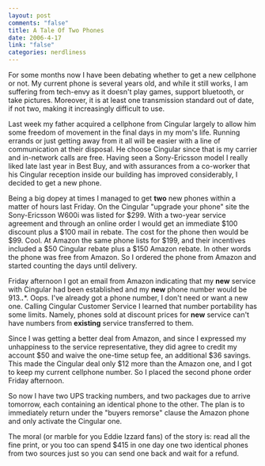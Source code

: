 ```yaml
--- 
layout: post
comments: "false"
title: A Tale Of Two Phones
date: 2006-4-17
link: "false"
categories: nerdliness
---
```

For some months now I have been debating whether to get a new cellphone or not. My current phone is several years old, and while it still works, I am suffering from tech-envy as it doesn't play games, support bluetooth, or take pictures. Moreover, it is at least one transmission standard out of date, if not two, making it increasingly difficult to use.

Last week my father acquired a cellphone from Cingular largely to allow him some freedom of movement in the final days in my mom's life. Running errands or just getting away from it all will be easier with a line of communication at their disposal. He choose Cingular since that is my carrier and in-network calls are free. Having seen a Sony-Ericsson model I really liked late last year in Best Buy, and with assurances from a co-worker that his Cingular reception inside our building has improved considerably, I decided to get a new phone.

Being a big dopey at times I managed to get <b>two</b> new phones within a matter of hours last Friday. On the Cingular "upgrade your phone" site the Sony-Ericsson W600i was listed for $299. With a two-year service agreement and through an online order I would get an immediate $100 discount plus a $100 mail in rebate. The cost for the phone then would be $99. Cool. At Amazon the same phone lists for $199, and their incentives included a $50 Cingular rebate plus a $150 Amazon rebate. In other words the phone was free from Amazon. So I ordered the phone from Amazon and started counting the days until delivery.

Friday afternoon I got an email from Amazon indicating that my <b>new</b> service with Cingular had been established and my <b>new</b> phone number would be 913.***.****. Oops. I've already got a phone number, I don't need or want a new one. Calling Cingular Customer Service I learned that number portability has some limits. Namely, phones sold at discount prices for <b>new</b> service can't have numbers from <b>existing</b> service transferred to them.

Since I was getting a better deal from Amazon, and since I expressed my unhappiness to the service representative, they did agree to credit my account $50 and waive the one-time setup fee, an additional $36 savings. This made the Cingular deal only $12 more than the Amazon one, and I got to keep my current cellphone number. So I placed the second phone order Friday afternoon.

So now I have two UPS tracking numbers, and two packages due to arrive tomorrow, each containing an identical phone to the other. The plan is to immediately return under the "buyers remorse" clause the Amazon phone and only activate the Cingular one.

The moral (or marble for you Eddie Izzard fans) of the story is: read all the fine print, or you too can spend $415 in one day one two identical phones from two sources just so you can send one back and wait for a refund.
